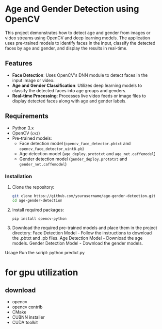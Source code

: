 # Age and Gender Detection using OpenCV

This project demonstrates how to detect age and gender from images or video streams using OpenCV and deep learning models. The application uses pre-trained models to identify faces in the input, classify the detected faces by age and gender, and display the results in real-time.

## Features

- **Face Detection**: Uses OpenCV's DNN module to detect faces in the input image or video.
- **Age and Gender Classification**: Utilizes deep learning models to classify the detected faces into age groups and genders.
- **Real-time Processing**: Processes live video feeds or image files to display detected faces along with age and gender labels.

## Requirements

- Python 3.x
- OpenCV (`cv2`)
- Pre-trained models:
  - Face detection model (`opencv_face_detector.pbtxt` and `opencv_face_detector_uint8.pb`)
  - Age detection model (`age_deploy.prototxt` and `age_net.caffemodel`)
  - Gender detection model (`gender_deploy.prototxt` and `gender_net.caffemodel`)

### Installation

1. Clone the repository:

   ```bash
   git clone https://github.com/yourusername/age-gender-detection.git
   cd age-gender-detection

2. Install required packages:

   ```bash
   pip install opencv-python

3. Download the required pre-trained models and place them in the project directory:
  Face Detection Model - Follow the instructions to download the .pbtxt and .pb files.
  Age Detection Model - Download the age models.
  Gender Detection Model - Download the gender models.

Usage
Run the script: python predict.py

# for gpu utilization

## download
- opencv
- opencv contrib
- CMake
- CUBNN installer
- CUDA toolkit